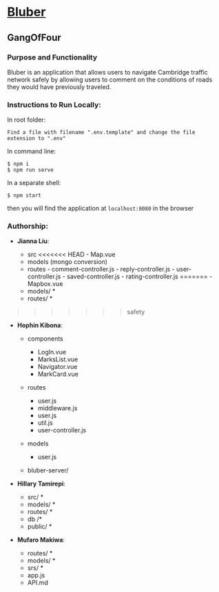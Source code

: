 # [Bluber](https://bluber.herokuapp.com/)

## GangOfFour

### Purpose and Functionality

Bluber is an application that allows users to navigate Cambridge traffic network safely by allowing users to comment on the conditions of roads they would have previously traveled.

### Instructions to Run Locally:

In root folder:

```
Find a file with filename ".env.template" and change the file extension to ".env"
```

In command line:

```console
$ npm i
$ npm run serve
```

In a separate shell:

```console
$ npm start
```

then you will find the application at `localhost:8080` in the browser

### Authorship:

- **Jianna Liu**:

  - src
    <<<<<<< HEAD - Map.vue
  - models (mongo conversion)
  - routes - comment-controller.js - reply-controller.js - user-controller.js - saved-controller.js - rating-controller.js
    ======= - Mapbox.vue
  - models/ \*
  - routes/ \*

> > > > > > > safety

- **Hophin Kibona**:

  - components
    - LogIn.vue
    - MarksList.vue
    - Navigator.vue
    - MarkCard.vue
  - routes
    - user.js
    - middleware.js
    - user.js
    - util.js
    - user-controller.js
  - models

    - user.js

  - bluber-server/

- **Hillary Tamirepi**:

  - src/ \*
  - models/ \*
  - routes/ \*
  - db /\*
  - public/ \*

- **Mufaro Makiwa**:
  - routes/ \*
  - models/ \*
  - srs/ \*
  - app.js
  - API.md
